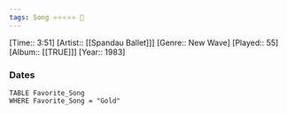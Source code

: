 ```yaml
---
tags: Song ⭐⭐⭐⭐⭐ 💛
---
```

[Time:: 3:51]
[Artist:: [[Spandau Ballet]]]
[Genre:: New Wave]
[Played:: 55]
[Album:: [[TRUE]]]
[Year:: 1983]
### Dates
````dataview
TABLE Favorite_Song
WHERE Favorite_Song = "Gold"
````